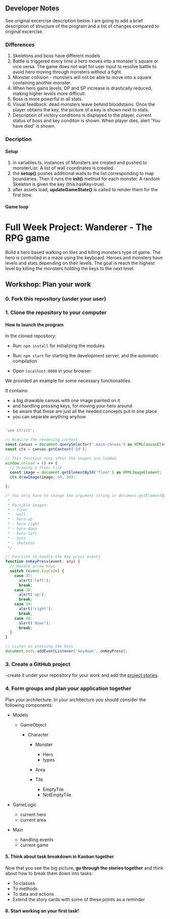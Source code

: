 
## Developer Notes

See original excercise description below. I am going to add a brief description of structure of the program and a list of changes compared to original excercise.

### Differences

1. Skeletons and boss have different models
2. Battle is triggered every time a hero moves into a monster's square or vice versa. The game does not wait for user input to resolve battle to avoid hero moving through monsters without a fight.
3. Monster collision - monsters will not be able to move into a square containing another monster.
4. When hero gains levels, DP and SP increase is drastically reduced, making higher levels more difficult.
5. Boss is more powerful in all stats.
6. Visual feedback: dead monsters leave behind bloodstains. Once the player obtains the key, the picture of a key is shown next to stats.
7. Description of victory conditions is displayed to the player, current status of boss and key conditon is shown. When player dies, alert 'You have died' is shown.

### Decription

#### Setup
 
 1. in variables.ts, instances of Monsters are created and pushed to monsterList. A list of wall coordinates is created.
 2. the **setup()** pushes additional walls to the list corresponding to map boundaries. Then it runs the **init()** method for each monster. A random Skeleton is given the key (this.hasKey=true).
 3. after assets load, **updateGameState()** is called to render them for the first time.

 #### Game loop

 
 


# Full Week Project: Wanderer - The RPG game

Build a hero based walking on tiles and killing monsters type of game. The hero
is controlled in a maze using the keyboard. Heroes and monsters have levels and
stats depending on their levels. The goal is reach the highest level by killing
the monsters holding the keys to the next level.

## Workshop: Plan your work

### 0. Fork this repository (under your user)

### 1. Clone the repository to your computer

#### How to launch the program

In the cloned repository:

- Run: `npm install` for initializing the modules

- Run: `npm start` for starting the development server,
and the automatic compilation

- Open `localhost:8080` in your browser

We provided an example for some necessary functionalities.

It contains:

- a big drawable canvas with one image painted on it
- and handling pressing keys, for moving your hero around
- be aware that these are just all the needed concepts put in one place
- you can separate anything anyhow

```typescript

'use strict';

// Acquire the rendering context
const canvas = document.querySelector('.main-canvas') as HTMLCanvasElement;
const ctx = canvas.getContext('2d');

// This function runs after the images are loaded
window.onload = () => {
  // Drawing a floor tile
  const image = document.getElementById('floor') as HTMLImageElement;
  ctx.drawImage(image, 50, 50);

};

/* You only have to change the argument string in document.getElementById('floor')
 *
 * Possible images:
 * - floor
 * - wall
 * - hero-up
 * - hero-right
 * - hero-down
 * - hero-left
 * - boss
 * - skeleton
 */

// Function to handle the key press events
function onKeyPress(event: any) {
  // Handle arrow keys
  switch (event.keyCode) {
    case 37:
      alert('left');
      break;
    case 38:
      alert('up');
      break;
    case 39:
      alert('right');
      break;
    case 40:
      alert('down');
      break;
  }
}

// Listen on pressing the keys
document.body.addEventListener('keydown', onKeyPress);
```

### 3. Create a GitHub project

-create it under your repository for your work and add the [project stories](https://github.com/greenfox-academy/teaching-materials/blob/master/project/wanderer/stories.md).

### 4. Form groups and plan your application together

Plan your architecture. 
In your architecture you should consider the following components:

- Models

  - GameObject

    - Character

      - Monster

        - Hero
        - types

      - Area

      - Tile

        - EmptyTile
        - NotEmptyTile

- GameLogic

  - current hero
  - current area

- Main

  - handling events
  - current game

#### 5. Think about task breakdown in Kanban together

Now that you see the big picture, **go through the stories together** 
and think about how to break them down into tasks:

- To classes
- To methods
- To data and actions
- Extend the story cards with some of these points as a reminder

#### 6. Start working on your first task!
